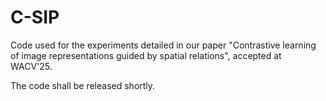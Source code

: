 # C-SIP

Code used for the experiments detailed in our paper "Contrastive learning of image representations guided by spatial relations", accepted at WACV'25. 

The code shall be released shortly.
